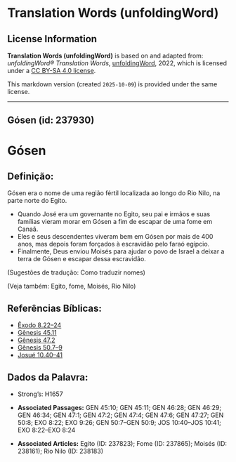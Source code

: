 # Translation Words (unfoldingWord)

## License Information

**Translation Words (unfoldingWord)** is based on and adapted from: _unfoldingWord® Translation Words_, [unfoldingWord](https://unfoldingword.org/utw), 2022, which is licensed under a [CC BY-SA 4.0 license](https://creativecommons.org/licenses/by-sa/4.0/legalcode.en).

This markdown version (created `2025-10-09`) is provided under the same license.



--------------------------------

## Gósen (id: 237930)

Gósen
=====

Definição:
----------

Gósen era o nome de uma região fértil localizada ao longo do Rio Nilo, na parte norte do Egito.

* Quando José era um governante no Egito, seu pai e irmãos e suas famílias vieram morar em Gósen a fim de escapar de uma fome em Canaã.
* Eles e seus descendentes viveram bem em Gósen por mais de 400 anos, mas depois foram forçados à escravidão pelo faraó egípcio.
* Finalmente, Deus enviou Moisés para ajudar o povo de Israel a deixar a terra de Gósen e escapar dessa escravidão.

(Sugestões de tradução: Como traduzir nomes)

(Veja também: Egito, fome, Moisés, Rio Nilo)

Referências Bíblicas:
---------------------

* [Êxodo 8\.22–24](https://ref.ly/Exod8:22-Exod8:24)
* [Gênesis 45\.11](https://ref.ly/Gen45:11)
* [Gênesis 47\.2](https://ref.ly/Gen47:2)
* [Gênesis 50\.7–9](https://ref.ly/Gen50:7-Gen50:9)
* [Josué 10\.40–41](https://ref.ly/Josh10:40-Josh10:41)

Dados da Palavra:
-----------------

* Strong’s: H1657

* **Associated Passages:** GEN 45:10; GEN 45:11; GEN 46:28; GEN 46:29; GEN 46:34; GEN 47:1; GEN 47:2; GEN 47:4; GEN 47:6; GEN 47:27; GEN 50:8; EXO 8:22; EXO 9:26; GEN 50:7–GEN 50:9; JOS 10:40–JOS 10:41; EXO 8:22–EXO 8:24
* **Associated Articles:** Egito (ID: 237823); Fome (ID: 237865); Moisés (ID: 238161); Rio Nilo (ID: 238183)

